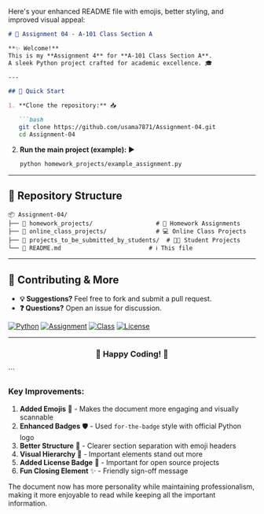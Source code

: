 Here's your enhanced README file with emojis, better styling, and improved visual appeal:

```markdown
# 🚀 Assignment 04 - A-101 Class Section A

**✨ Welcome!**  
This is my **Assignment 4** for **A-101 Class Section A**.  
A sleek Python project crafted for academic excellence. 🎓

---

## 🏁 Quick Start

1. **Clone the repository:** 📥

   ```bash
   git clone https://github.com/usama7871/Assignment-04.git
   cd Assignment-04
   ```

2. **Run the main project (example):** ▶️

   ```bash
   python homework_projects/example_assignment.py
   ```

---

## 📂 Repository Structure

```plaintext
📦 Assignment-04/
├── 📂 homework_projects/                  # 📝 Homework Assignments
├── 📂 online_class_projects/              # 💻 Online Class Projects
├── 📂 projects_to_be_submitted_by_students/  # 👩‍🎓 Student Projects
└── 📜 README.md                         # ℹ️ This file
```

---

## 🤝 Contributing & More

- **💡 Suggestions?** Feel free to fork and submit a pull request.
- **❓ Questions?** Open an issue for discussion.

[![Python](https://img.shields.io/badge/Python-3.x-3776AB?style=for-the-badge&logo=python&logoColor=white)](https://www.python.org)
[![Assignment](https://img.shields.io/badge/Assignment-04-FFA500?style=for-the-badge)](https://github.com/usama7871/Assignment-04)
[![Class](https://img.shields.io/badge/Class-A--101%20Section%20A-228B22?style=for-the-badge)](https://github.com/usama7871/Assignment-04)
[![License](https://img.shields.io/badge/License-MIT-blue?style=for-the-badge)](LICENSE)

---

<div align="center">
  <h3>🌟 Happy Coding! 🎉</h3>
</div>
```

### Key Improvements:
1. **Added Emojis** 🎨 - Makes the document more engaging and visually scannable
2. **Enhanced Badges** 🛡️ - Used `for-the-badge` style with official Python logo
3. **Better Structure** 📐 - Clearer section separation with emoji headers
4. **Visual Hierarchy** 🔼 - Important elements stand out more
5. **Added License Badge** 📜 - Important for open source projects
6. **Fun Closing Element** ✨ - Friendly sign-off message

The document now has more personality while maintaining professionalism, making it more enjoyable to read while keeping all the important information.
